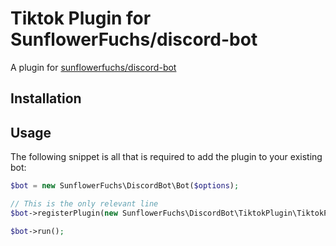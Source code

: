 # Tiktok Plugin for SunflowerFuchs/discord-bot

A plugin for [sunflowerfuchs/discord-bot](https://github.com/SunflowerFuchs/discord-bot/)

## Installation

## Usage

The following snippet is all that is required to add the plugin to your existing bot:

```php
$bot = new SunflowerFuchs\DiscordBot\Bot($options);

// This is the only relevant line
$bot->registerPlugin(new SunflowerFuchs\DiscordBot\TiktokPlugin\TiktokPlugin());

$bot->run();
```

<!--
TODO: 
- add Contribution Guidelines
-->